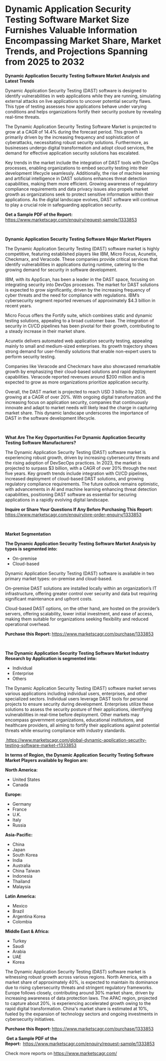 <p><h1>Dynamic Application Security Testing Software Market Size Furnishes Valuable Information Encompassing Market Share, Market Trends, and Projections Spanning from 2025 to 2032</h1></p><p><strong>Dynamic Application Security Testing Software Market Analysis and Latest Trends</strong></p>
<p><p>Dynamic Application Security Testing (DAST) software is designed to identify vulnerabilities in web applications while they are running, simulating external attacks on live applications to uncover potential security flaws. This type of testing assesses how applications behave under varying conditions and helps organizations fortify their security posture by revealing real-time threats.</p><p>The Dynamic Application Security Testing Software Market is projected to grow at a CAGR of 14.4% during the forecast period. This growth is primarily driven by the increasing frequency and sophistication of cyberattacks, necessitating robust security solutions. Furthermore, as businesses undergo digital transformation and adopt cloud services, the demand for effective application security solutions has escalated.</p><p>Key trends in the market include the integration of DAST tools with DevOps processes, enabling organizations to embed security testing into their development lifecycle seamlessly. Additionally, the rise of machine learning and artificial intelligence in DAST solutions enhances threat detection capabilities, making them more efficient. Growing awareness of regulatory compliance requirements and data privacy issues also propels market growth as organizations seek to protect sensitive information within their applications. As the digital landscape evolves, DAST software will continue to play a crucial role in safeguarding application security.</p></p>
<p><strong>Get a Sample PDF of the Report:&nbsp;</strong> <a href="https://www.marketscagr.com/enquiry/request-sample/1333853?utm_campaign=2471&utm_medium=2&utm_source=Github&utm_content=ia&utm_term=24032025&utm_id=dynamic-application-security-testing-software">https://www.marketscagr.com/enquiry/request-sample/1333853</a></p>
<p>&nbsp;</p>
<p><strong>Dynamic Application Security Testing Software Major Market Players</strong></p>
<p><p>The Dynamic Application Security Testing (DAST) software market is highly competitive, featuring established players like IBM, Micro Focus, Acunetix, Checkmarx, and Veracode. These companies provide critical services that identify vulnerabilities in applications during runtime, catering to the growing demand for security in software development.</p><p>IBM, with its AppScan, has been a leader in the DAST space, focusing on integrating security into DevOps processes. The market for DAST solutions is expected to grow significantly, driven by the increasing frequency of cyber threats and the need for compliance with regulations. IBM’s cybersecurity segment reported revenues of approximately $4.3 billion in recent years.</p><p>Micro Focus offers the Fortify suite, which combines static and dynamic testing solutions, appealing to a broad customer base. The integration of security in CI/CD pipelines has been pivotal for their growth, contributing to a steady increase in their market share.</p><p>Acunetix delivers automated web application security testing, appealing mainly to small and medium-sized enterprises. Its growth trajectory shows strong demand for user-friendly solutions that enable non-expert users to perform security testing.</p><p>Companies like Veracode and Checkmarx have also showcased remarkable growth by emphasizing their cloud-based solutions and rapid deployment capabilities. Veracode reported revenues around $200 million and is expected to grow as more organizations prioritize application security.</p><p>Overall, the DAST market is projected to reach USD 3 billion by 2026, growing at a CAGR of over 20%. With ongoing digital transformation and the increasing focus on application security, companies that continuously innovate and adapt to market needs will likely lead the charge in capturing market share. This dynamic landscape underscores the importance of DAST in the software development lifecycle.</p></p>
<p>&nbsp;</p>
<p><strong>What Are The Key Opportunities For Dynamic Application Security Testing Software Manufacturers?</strong></p>
<p><p>The Dynamic Application Security Testing (DAST) software market is experiencing robust growth, driven by increasing cybersecurity threats and the rising adoption of DevSecOps practices. In 2023, the market is projected to surpass $3 billion, with a CAGR of over 20% through the next five years. Key growth trends include integration with CI/CD pipelines, increased deployment of cloud-based DAST solutions, and growing regulatory compliance requirements. The future outlook remains optimistic, with advancements in AI and machine learning enhancing threat detection capabilities, positioning DAST software as essential for securing applications in a rapidly evolving digital landscape.</p></p>
<p><strong>Inquire or Share Your Questions If Any Before Purchasing This Report:</strong> <a href="https://www.marketscagr.com/enquiry/pre-order-enquiry/1333853?utm_campaign=2471&utm_medium=2&utm_source=Github&utm_content=ia&utm_term=24032025&utm_id=dynamic-application-security-testing-software">https://www.marketscagr.com/enquiry/pre-order-enquiry/1333853</a></p>
<p>&nbsp;</p>
<p><strong>Market Segmentation</strong></p>
<p><strong>The Dynamic Application Security Testing Software Market Analysis by types is segmented into:</strong></p>
<p><ul><li>On-premise</li><li>Cloud-based</li></ul></p>
<p><p>Dynamic Application Security Testing (DAST) software is available in two primary market types: on-premise and cloud-based. </p><p>On-premise DAST solutions are installed locally within an organization’s IT infrastructure, offering greater control over security and data but requiring significant maintenance and upfront costs. </p><p>Cloud-based DAST options, on the other hand, are hosted on the provider’s servers, offering scalability, lower initial investment, and ease of access, making them suitable for organizations seeking flexibility and reduced operational overhead.</p></p>
<p><strong>Purchase this Report:&nbsp;</strong><a href="https://www.marketscagr.com/purchase/1333853?utm_campaign=2471&utm_medium=2&utm_source=Github&utm_content=ia&utm_term=24032025&utm_id=dynamic-application-security-testing-software">https://www.marketscagr.com/purchase/1333853</a></p>
<p>&nbsp;</p>
<p><strong>The Dynamic Application Security Testing Software Market Industry Research by Application is segmented into:</strong></p>
<p><ul><li>Individual</li><li>Enterprise</li><li>Others</li></ul></p>
<p><p>The Dynamic Application Security Testing (DAST) software market serves various applications including individual users, enterprises, and other specialized sectors. Individual users leverage DAST tools for personal projects to ensure security during development. Enterprises utilize these solutions to assess the security posture of their applications, identifying vulnerabilities in real-time before deployment. Other markets may encompass government organizations, educational institutions, and healthcare providers, all aiming to fortify their applications against potential threats while ensuring compliance with industry standards.</p></p>
<p><a href="https://www.marketscagr.com/global-dynamic-application-security-testing-software-market-r1333853?utm_campaign=2471&utm_medium=2&utm_source=Github&utm_content=ia&utm_term=24032025&utm_id=dynamic-application-security-testing-software">&nbsp;https://www.marketscagr.com/global-dynamic-application-security-testing-software-market-r1333853</a></p>
<p><strong>In terms of Region, the Dynamic Application Security Testing Software Market Players available by Region are:</strong></p>
<p>
    <p> <strong> North America: </strong>
        <ul>
            <li>United States</li>
            <li>Canada</li>
        </ul>
        </p> 
    <p> <strong> Europe: </strong>
        <ul>
            <li>Germany</li>
            <li>France</li>
            <li>U.K.</li>
            <li>Italy</li>
            <li>Russia</li>
        </ul>
        </p> 
    <p> <strong> Asia-Pacific: </strong>
        <ul>
            <li>China</li>
            <li>Japan</li>
            <li>South Korea</li>
            <li>India</li>
            <li>Australia</li>
            <li>China Taiwan</li>
            <li>Indonesia</li>
            <li>Thailand</li>
            <li>Malaysia</li>
        </ul>
        </p> 
    <p> <strong> Latin America: </strong>
        <ul>
            <li>Mexico</li>
            <li>Brazil</li>
            <li>Argentina Korea</li>
            <li>Colombia</li>
        </ul>
        </p> 
    <p> <strong> Middle East & Africa: </strong>
        <ul>
            <li>Turkey</li>
            <li>Saudi</li>
            <li>Arabia</li>
            <li>UAE</li>
            <li>Korea</li>
        </ul>
    </p>
    </p>
<p><p>The Dynamic Application Security Testing (DAST) software market is witnessing robust growth across various regions. North America, with a market share of approximately 40%, is expected to maintain its dominance due to rising cybersecurity threats and stringent regulatory frameworks. Europe follows closely, contributing around 30% market share, driven by increasing awareness of data protection laws. The APAC region, projected to capture about 20%, is experiencing accelerated growth owing to the rapid digital transformation. China's market share is estimated at 10%, fueled by the expansion of technology sectors and ongoing investments in cybersecurity initiatives.</p></p>
<p><strong>Purchase this Report: </strong><a href="https://www.marketscagr.com/purchase/1333853?utm_campaign=2471&utm_medium=2&utm_source=Github&utm_content=ia&utm_term=24032025&utm_id=dynamic-application-security-testing-software">https://www.marketscagr.com/purchase/1333853</a></p>
<p>&nbsp;<strong>Get a Sample PDF of the Report:&nbsp;&nbsp;</strong><a href="https://www.marketscagr.com/enquiry/request-sample/1333853?utm_campaign=2471&utm_medium=2&utm_source=Github&utm_content=ia&utm_term=24032025&utm_id=dynamic-application-security-testing-software">https://www.marketscagr.com/enquiry/request-sample/1333853</a></p>
<p><strong></strong></p>
<p>Check more reports on <a href="https://www.marketscagr.com/?utm_campaign=2471&utm_medium=2&utm_source=Github&utm_content=ia&utm_term=24032025&utm_id=dynamic-application-security-testing-software">https://www.marketscagr.com/</a></p>